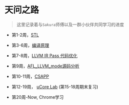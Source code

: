 # 天问之路

> 这里记录着与`Sakura`师傅以及一群小伙伴共同学习的进度

- 第1-2周，[STL](week1-2/)

- 第3-6周，[编译原理](week3-6/)

- 第7-8周，[LLVM IR Pass 代码优化](week7-8/)

- 第9周，[AFL_LLVM_mode源码分析](https://kiprey.github.io/2020/07/AFL-LLVM-Mode/)

- 第10-11周，[CSAPP](week9-19/CSAPP-Lab/)

- 第12-19周， [uCore Lab](week9-19/uCore) (第15-18周期末复习)

- 第20周-Now, Chrome学习
